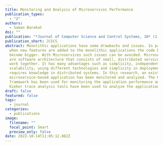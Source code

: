 ```yaml
---
title: Monitoring and Analysis of Microservices Performance
publication_types:
  - "2"
authors:
  - Saman Barakat
doi: ""
publication: "*Journal of Computer Science and Control Systems, 10* (1)"
publication_short: JCSCS
abstract: Monolithic applications have some drawbacks and issues. In particular,
  when new features are added to the monolithic applications the code bases
  become bigger. With Microservices such issues can be avoided. Microservices
  are software architecture that consists of small, distributed services that
  work together. It has many advantages such as simplicity, independent service
  scalability, using different technologies and simplicity in deployment, but
  requires knowledge in distributed systems. In this research, an existing
  microservice-based application has been monitored and analyzed. The Kieker
  framework has been used for monitoring the application performance and the
  Kieker trace analysis tools have been used to analyze the application
draft: false
featured: false
tags:
  - journal
categories:
  - publications
image:
  filename: ""
  focal_point: Smart
  preview_only: false
date: 2022-10-14T11:05:12.062Z
---
```

